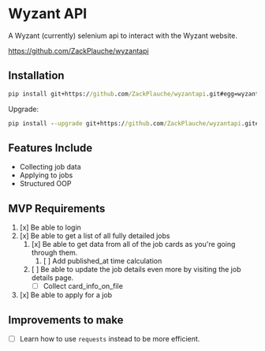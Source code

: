 # Wyzant API
A Wyzant (currently) selenium api to interact with the Wyzant website. 

https://github.com/ZackPlauche/wyzantapi

## Installation
```cmd
pip install git+https://github.com/ZackPlauche/wyzantapi.git#egg=wyzantapi
```

Upgrade:
```cmd
pip install --upgrade git+https://github.com/ZackPlauche/wyzantapi.git#egg=wyzantapi
```


## Features Include
- Collecting job data
- Applying to jobs
- Structured OOP 

## MVP Requirements
1. [x] Be able to login
2. [x] Be able to get a list of all fully detailed jobs
    1. [x] Be able to get data from all of the job cards as you're going through them.
        1. [ ] Add published_at time calculation
    2. [ ] Be able to update the job details even more by visiting the job details page.
        - [ ] Collect card_info_on_file
3. [x] Be able to apply for a job

## Improvements to make
- [ ] Learn how to use `requests` instead to be more efficient.